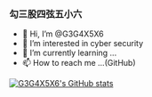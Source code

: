### 勾三股四弦五小六
- 👋 Hi, I’m @G3G4X5X6
- 👀 I’m interested in cyber security
- 🌱 I’m currently learning ...
- 📫 How to reach me ...(GitHub)

[![G3G4X5X6's GitHub stats](https://github-readme-stats.vercel.app/api?username=G3G4X5X6)](https://github.com/anuraghazra/github-readme-stats)

<!---
G3G4X5X6/G3G4X5X6 is a ✨ special ✨ repository because its `README.md` (this file) appears on your GitHub profile.
You can click the Preview link to take a look at your changes.
--->

